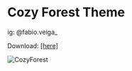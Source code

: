 # Cozy Forest Theme

ig: @fabio.veiga_

Download: <a href="https://github.com/v37ga/CozyForestTheme/raw/main/src/CozyForestTheme.rar">[here]</a>

![CozyForest](https://user-images.githubusercontent.com/71238693/134707743-019b1471-4e37-4d7a-a304-c5c734ca30e8.png)
